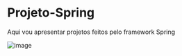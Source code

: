 # Projeto-Spring
Aqui vou apresentar projetos feitos pelo framework Spring 

![image](https://user-images.githubusercontent.com/90364847/217316383-88851026-d794-4746-ac68-53545fbeec62.png)
